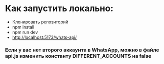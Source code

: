 # Как запустить локально:
* Клонировать репозиторий
* npm install
* npm run dev
* [http://localhost:5173/whats-api/](http://localhost:5173/whats-api/)

### Если у вас нет второго аккаунта в WhatsApp, можно в файле api.js изменить константу DIFFERENT_ACCOUNTS на false
